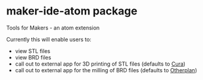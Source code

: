 # maker-ide-atom package

Tools for Makers - an atom extension

Currently this will enable users to:
* view STL files
* view BRD files
* call out to external app for 3D printing of STL files (defaults to [Cura](https://ultimaker.com/en/products/cura-software))
* call out to external app for the milling of BRD files (defaults to [Otherplan](https://othermachine.co/otherplan/))
